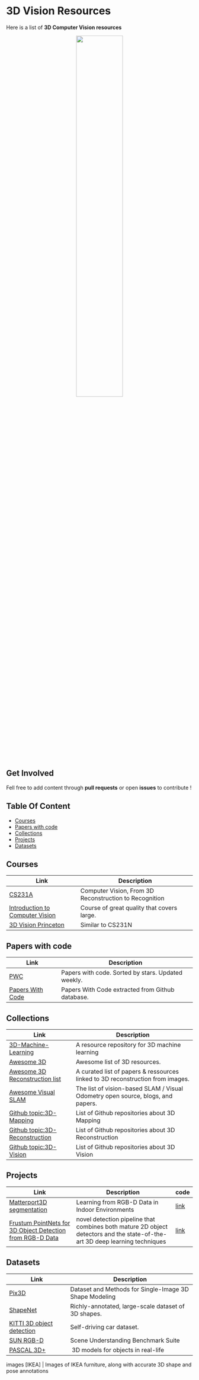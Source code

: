 # 3D Vision Resources 

Here is a list of **3D Computer Vision resources**
<p align="center">
  <img align="center" width="50%" src="https://cdn.pixabay.com/photo/2016/10/28/00/42/machine-1776925_960_720.jpg" />
<p />
  
## Get Involved
Fell free to add content through **pull requests** or open **issues** to contribute !

## Table Of Content
- [Courses](#courses)
- [Papers with code](#papers_with_code)
- [Collections](#collections)
- [Projects](#projects)
- [Datasets](#datasets)

<a name="courses" />

## Courses
Link | Description
------------ | -------------
[CS231A](http://web.stanford.edu/class/cs231a/syllabus.html) | Computer Vision, From 3D Reconstruction to Recognition
[Introduction to Computer Vision](https://eu.udacity.com/course/introduction-to-computer-vision--ud810) | Course of great quality that covers large.
[3D Vision Princeton](http://3dvision.princeton.edu/courses.html) | Similar to CS231N

<a name="papers_with_code" />

## Papers with code
Link | Description
------------ | -------------
[PWC](https://github.com/zziz/pwc) | Papers with code. Sorted by stars. Updated weekly. 
[Papers With Code](https://paperswithcode.com/search?q=mapping) | Papers With Code extracted from Github database.

<a name="collections" />

## Collections
Link | Description
------------ | -------------
[3D-Machine-Learning](https://github.com/timzhang642/3D-Machine-Learning) | A resource repository for 3D machine learning 
[Awesome 3D](https://github.com/taurenshaman/awesome-3d) | Awesome list of 3D resources.
[Awesome 3D Reconstruction list](https://github.com/openMVG/awesome_3DReconstruction_list) | A curated list of papers & ressources linked to 3D reconstruction from images. 
[Awesome Visual SLAM](https://github.com/tzutalin/awesome-visual-slam) | The list of vision-based SLAM / Visual Odometry open source, blogs, and papers. 
[Github topic:3D-Mapping](https://github.com/topics/3d?q=3D+mapping&unscoped_q=3D+mapping) | List of Github repositories about 3D Mapping 
[Github topic:3D-Reconstruction](https://github.com/topics/3d-reconstruction) | List of Github repositories about 3D Reconstruction
[Github topic:3D-Vision](https://github.com/search?q=3D+vision) | List of Github repositories about 3D Vision

<a name="projects" />

## Projects
Link | Description | code
------------ | ------------- | -------------
[Matterport3D segmentation](https://niessner.github.io/Matterport/#download) | Learning from RGB-D Data in Indoor Environments | [link](https://github.com/niessner/Matterport)
[Frustum PointNets for 3D Object Detection from RGB-D Data](http://openaccess.thecvf.com/content_cvpr_2018/papers/Qi_Frustum_PointNets_for_CVPR_2018_paper.pdf)| novel detection pipeline that combines both mature 2D object detectors and the state-of-the-art 3D deep learning techniques | [link](https://github.com/charlesq34/frustum-pointnets)

<a name="datasets" />

## Datasets
Link | Description
------------ | -------------
[Pix3D](http://pix3d.csail.mit.edu/) | Dataset and Methods for Single-Image 3D Shape Modeling
[ShapeNet](https://www.shapenet.org/) | Richly-annotated, large-scale dataset of 3D shapes.
[KITTI 3D object detection](http://www.cvlibs.net/datasets/kitti/eval_object.php?obj_benchmark=3d) | Self-driving car dataset.
[SUN RGB-D](http://rgbd.cs.princeton.edu/) | Scene Understanding Benchmark Suite
[PASCAL 3D+](http://cvgl.stanford.edu/projects/pascal3d.html) | 3D models for objects in real-life
images
[IKEA] | Images of IKEA furniture, along with accurate 3D shape and pose annotations



